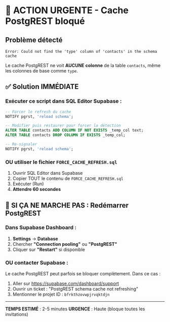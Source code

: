 # 🔴 ACTION URGENTE - Cache PostgREST bloqué

## Problème détecté

```
Error: Could not find the 'type' column of 'contacts' in the schema cache
```

Le cache PostgREST ne voit **AUCUNE colonne** de la table `contacts`, même les colonnes de base comme `type`.

## ✅ Solution IMMÉDIATE

### Exécuter ce script dans SQL Editor Supabase :

```sql
-- Forcer le refresh du cache
NOTIFY pgrst, 'reload schema';

-- Modifier puis restaurer pour forcer la détection
ALTER TABLE contacts ADD COLUMN IF NOT EXISTS _temp_col text;
ALTER TABLE contacts DROP COLUMN IF EXISTS _temp_col;

-- Re-signaler
NOTIFY pgrst, 'reload schema';
```

### OU utiliser le fichier `FORCE_CACHE_REFRESH.sql`

1. Ouvrir SQL Editor dans Supabase
2. Copier TOUT le contenu de `FORCE_CACHE_REFRESH.sql`
3. Exécuter (Run)
4. **Attendre 60 secondes**

## 🔴 SI ÇA NE MARCHE PAS : Redémarrer PostgREST

### Dans Supabase Dashboard :

1. **Settings** → **Database**
2. Chercher **"Connection pooling"** ou **"PostgREST"**
3. Cliquer sur **"Restart"** si disponible

### OU contacter Supabase :

Le cache PostgREST peut parfois se bloquer complètement. Dans ce cas :

1. Aller sur https://supabase.com/dashboard/support
2. Ouvrir un ticket : "PostgREST schema cache not refreshing"
3. Mentionner le projet ID : `bfrkthzovwpjrvqktdjn`

---

**TEMPS ESTIMÉ** : 2-5 minutes
**URGENCE** : Haute (bloque toutes les invitations)
